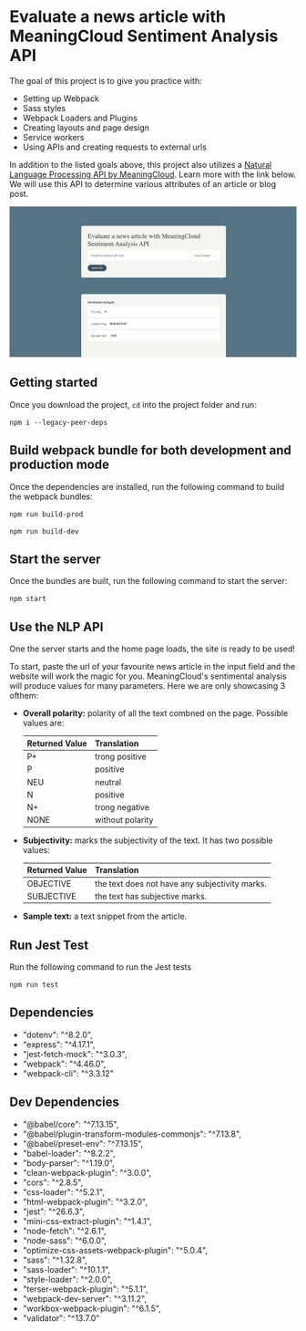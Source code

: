 # Evaluate a news article with MeaningCloud Sentiment Analysis API

The goal of this project is to give you practice with:
- Setting up Webpack
- Sass styles
- Webpack Loaders and Plugins
- Creating layouts and page design
- Service workers
- Using APIs and creating requests to external urls

In addition to the listed goals above, this project also utilizes a [Natural Language Processing API by MeaningCloud](https://learn.meaningcloud.com/developer/sentiment-analysis/2.1/doc). Learn more with the link below. We will use this API to determine various attributes of an article or blog post.

![Screenshot of the app](./assets/images/app-screenshot.png)

## Getting started

Once you download the project, `cd` into the project folder and run:
```
npm i --legacy-peer-deps
```

## Build webpack bundle for both development and production mode

Once the dependencies are installed, run the following command to build the webpack bundles:
```
npm run build-prod
```

```
npm run build-dev
```

## Start the server

Once the bundles are built, run the following command to start the server:
```
npm start
```

## Use the NLP API

One the server starts and the home page loads, the site is ready to be used!

To start, paste the url of your favourite news article in the input field and the website will work the magic for you. MeaningCloud's sentimental analysis will produce values for many parameters. Here we are only showcasing 3 ofthem:

- **Overall polarity:**
  polarity of all the text combned on the page. Possible values are:

  | Returned Value | Translation |
  | ---- | --- |
  | P+ | trong positive |
  | P | positive |
  | NEU | neutral |
  | N | positive |
  | N+ | trong negative |
  | NONE | without polarity |

- **Subjectivity:**
  marks the subjectivity of the text. It has two possible values:

  | Returned Value | Translation |
  | ---- | --- |
  | OBJECTIVE | the text does not have any subjectivity marks. |
  | SUBJECTIVE | the text has subjective marks. |

- **Sample text:**
  a text snippet from the article.

## Run Jest Test

Run the following command to run the Jest tests

```
npm run test
```

## Dependencies

- "dotenv": "^8.2.0",
- "express": "^4.17.1",
- "jest-fetch-mock": "^3.0.3",
- "webpack": "^4.46.0",
- "webpack-cli": "^3.3.12"

## Dev Dependencies
- "@babel/core": "^7.13.15",
- "@babel/plugin-transform-modules-commonjs": "^7.13.8",
- "@babel/preset-env": "^7.13.15",
- "babel-loader": "^8.2.2",
- "body-parser": "^1.19.0",
- "clean-webpack-plugin": "^3.0.0",
- "cors": "^2.8.5",
- "css-loader": "^5.2.1",
- "html-webpack-plugin": "^3.2.0",
- "jest": "^26.6.3",
- "mini-css-extract-plugin": "^1.4.1",
- "node-fetch": "^2.6.1",
- "node-sass": "^6.0.0",
- "optimize-css-assets-webpack-plugin": "^5.0.4",
- "sass": "^1.32.8",
- "sass-loader": "^10.1.1",
- "style-loader": "^2.0.0",
- "terser-webpack-plugin": "^5.1.1",
- "webpack-dev-server": "^3.11.2",
- "workbox-webpack-plugin": "^6.1.5",
- "validator": "^13.7.0"
